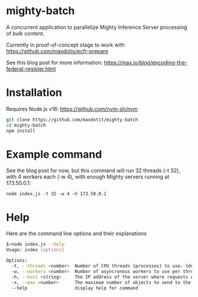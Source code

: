 # mighty-batch

A concurrent application to parallelize Mighty Inference Server processing of bulk content.

Currently in proof-of-concept stage to work with https://github.com/maxdotio/ecfr-prepare

See this blog post for more information: https://max.io/blog/encoding-the-federal-register.html

# Installation

Requires Node.js v16: https://github.com/nvm-sh/nvm

```bash
git clone https://github.com/maxdotit/mighty-batch
cd mighty-batch
npm install
```

# Example command

See the blog post for now, but this command will run 32 threads (-t 32), with 4 workers each (-w 4), with enough Mighty servers running at 173.50.0.1:
```
node index.js -t 32 -w 4 -h 173.50.0.1
```

# Help

Here are the command line options and their explanations

```bash
$>node index.js --help
Usage: index [options]

Options:
  -t, --threads <number>  Number of CPU threads (processes) to use. (default: 2)
  -w, --workers <number>  Number of asyncronous workers to use per thread process. (default: 2)
  -h, --host <string>     The IP address of the server where requests will be sent. (default: "127.0.0.1")
  -x, --max <number>      The maximum number of objects to send to the server. (default: send eveything)
  --help                  display help for command
```
